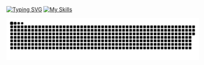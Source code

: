 [![Typing SVG](https://readme-typing-svg.herokuapp.com/?lines=Developer)](https://git.io/typing-svg)
 [![My Skills](https://skillicons.dev/icons?i=react,nextjs,ts,js,nodejs,prisma,nestjs,tailwind,linux,html,css,firebase,git,github,angular)](https://skillicons.dev)


![Snake animation](https://github.com/rodriggopda/rodriggopda/blob/main/github-contribution-grid-snake.svg)
